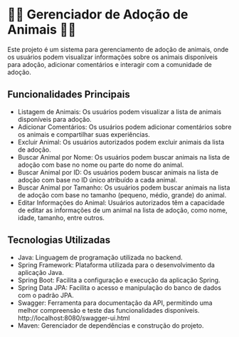 # 🐶🐱 Gerenciador de Adoção de Animais 🐶🐱
Este projeto é um sistema para gerenciamento de adoção de animais, onde os usuários podem visualizar informações sobre os animais disponíveis para adoção, adicionar comentários e interagir com a comunidade de adoção.

## Funcionalidades Principais
- Listagem de Animais: Os usuários podem visualizar a lista de animais disponíveis para adoção.
- Adicionar Comentários: Os usuários podem adicionar comentários sobre os animais e compartilhar suas experiências.
- Excluir Animal: Os usuários autorizados podem excluir animais da lista de adoção.
- Buscar Animal por Nome: Os usuários podem buscar animais na lista de adoção com base no nome ou parte do nome do animal.
- Buscar Animal por ID: Os usuários podem buscar animais na lista de adoção com base no ID único atribuído a cada animal.
- Buscar Animal por Tamanho: Os usuários podem buscar animais na lista de adoção com base no tamanho (pequeno, médio, grande) do animal.
- Editar Informações do Animal: Usuários autorizados têm a capacidade de editar as informações de um animal na lista de adoção, como nome, idade, tamanho, entre outros.
 
## Tecnologias Utilizadas
- Java: Linguagem de programação utilizada no backend.
- Spring Framework: Plataforma utilizada para o desenvolvimento da aplicação Java.
- Spring Boot: Facilita a configuração e execução da aplicação Spring.
- Spring Data JPA: Facilita o acesso e manipulação do banco de dados com o padrão JPA.
- Swagger: Ferramenta para documentação da API, permitindo uma melhor compreensão e teste das funcionalidades disponíveis. http://localhost:8080/swagger-ui.html
- Maven: Gerenciador de dependências e construção do projeto.

